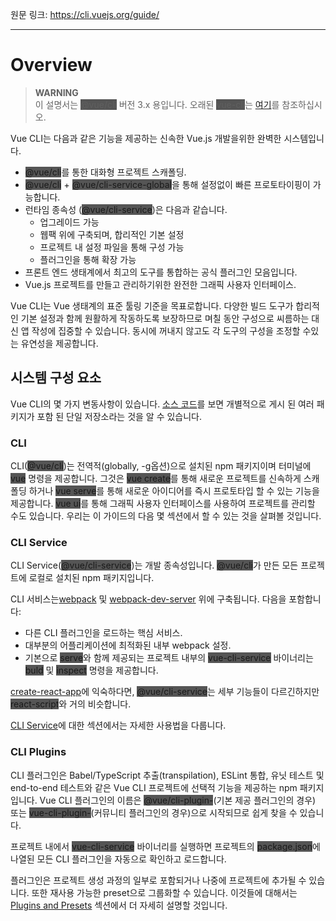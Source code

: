 원문 링크: <https://cli.vuejs.org/guide/>

---

# Overview

> **WARNING**  
> 이 설명서는 <span style="background-color: #555;">@vue/cli</span> 버전 3.x 용입니다. 오래된 <span style="background-color: #555;">vue-cli</span>는 [여기](https://github.com/vuejs-kr/vue-cli)를 참조하십시오.

Vue CLI는 다음과 같은 기능을 제공하는 신속한 Vue.js 개발을위한 완벽한 시스템입니다.

- <span style="background-color: #555;">@vue/cli</span>를 통한 대화형 프로젝트 스캐폴딩.
- <span style="background-color: #555;">@vue/cli</span> + <span style="background-color: #555;">@vue/cli-service-global</span>을 통해 설정없이 빠른 프로토타이핑이 가능합니다.
- 런타임 종속성 (<span style="background-color: #555;">@vue/cli-service</span>)은 다음과 같습니다.
  - 업그레이드 가능
  - 웹팩 위에 구축되며, 합리적인 기본 설정
  - 프로젝트 내 설정 파일을 통해 구성 가능
  - 플러그인을 통해 확장 가능
- 프론트 엔드 생태계에서 최고의 도구를 통합하는 공식 플러그인 모음입니다.
- Vue.js 프로젝트를 만들고 관리하기위한 완전한 그래픽 사용자 인터페이스.

Vue CLI는 Vue 생태계의 표준 툴링 기준을 목표로합니다. 다양한 빌드 도구가 합리적인 기본 설정과 함께 원활하게 작동하도록 보장하므로 며칠 동안 구성으로 씨름하는 대신 앱 작성에 집중할 수 있습니다. 동시에 꺼내지 않고도 각 도구의 구성을 조정할 수있는 유연성을 제공합니다.

## 시스템 구성 요소

Vue CLI의 몇 가지 변동사항이 있습니다. [소스 코드](https://github.com/vuejs/vue-cli/tree/dev/packages/%40vue)를 보면 개별적으로 게시 된 여러 패키지가 포함 된 단일 저장소라는 것을 알 수 있습니다.

### CLI

CLI(<span style="background-color: #555;">@vue/cli</span>)는 전역적(globally, -g옵션)으로 설치된 npm 패키지이며 터미널에 <span style="background-color: #555;">vue</span> 명령을 제공합니다.
그것은 <span style="background-color: #555;">vue create</span>를 통해 새로운 프로젝트를 신속하게 스캐폴딩 하거나 <span style="background-color: #555;">vue serve</span>를 통해 새로운 아이디어를 즉시 프로토타입 할 수 있는 기능을 제공합니다.
<span style="background-color: #555;">vue ui</span>를 통해 그래픽 사용자 인터페이스를 사용하여 프로젝트를 관리할 수도 있습니다.
우리는 이 가이드의 다음 몇 섹션에서 할 수 있는 것을 살펴볼 것입니다.

### CLI Service

CLI Service(<span style="background-color: #555;">@vue/cli-service</span>)는 개발 종속성입니다. <span style="background-color: #555;">@vue/cli</span>가 만든 모든 프로젝트에 로컬로 설치된 npm 패키지입니다.

CLI 서비스는[webpack](http://webpack.js.org/) 및 [webpack-dev-server](https://github.com/webpack/webpack-dev-server) 위에 구축됩니다. 다음을 포함합니다:

- 다른 CLI 플러그인을 로드하는 핵심 서비스.
- 대부분의 어플리케이션에 최적화된 내부 webpack 설정.
- 기본으로 <span style="background-color: #555;">serve</span>와 함께 제공되는 프로젝트 내부의 <span style="background-color: #555;">vue-cli-service</span> 바이너리는 <span style="background-color: #555;">buld</span> 및 <span style="background-color: #555;">inspect</span> 명령을 제공합니다.

[create-react-app](https://github.com/facebookincubator/create-react-app)에 익숙하다면, <span style="background-color: #555;">@vue/cli-service</span>는 세부 기능들이 다르긴하지만 <span style="background-color: #555;">react-script</span>와 거의 비슷합니다.

[CLI Service](https://cli.vuejs.org/guide/cli-service.html)에 대한 섹션에서는 자세한 사용법을 다룹니다.

### CLI Plugins

CLI 플러그인은 Babel/TypeScript 추출(transpilation), ESLint 통합, 유닛 테스트 및 end-to-end 테스트와 같은 Vue CLI 프로젝트에 선택적 기능을 제공하는 npm 패키지입니다.
Vue CLI 플러그인의 이름은 <span style="background-color: #555;">@vue/cli-plugin-</span>(기본 제공 플러그인의 경우) 또는 <span style="background-color: #555;">vue-cli-plugin-</span>(커뮤니티 플러그인의 경우)으로 시작되므로 쉽게 찾을 수 있습니다.

프로젝트 내에서 <span style="background-color: #555;">vue-cli-service</span> 바이너리를 실행하면 프로젝트의 <span style="background-color: #555;">package.json</span>에 나열된 모든 CLI 플러그인을 자동으로 확인하고 로드합니다.

플러그인은 프로젝트 생성 과정의 일부로 포함되거나 나중에 프로젝트에 추가될 수 있습니다. 또한 재사용 가능한 preset으로 그룹화할 수 있습니다. 이것들에 대해서는 [Plugins and Presets](https://cli.vuejs.org/guide/plugins-and-presets.html) 섹션에서 더 자세히 설명할 것입니다.
